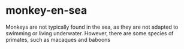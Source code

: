 # monkey-en-sea
Monkeys are not typically found in the sea, as they are not adapted to swimming or living underwater. However, there are some species of primates, such as macaques and baboons
